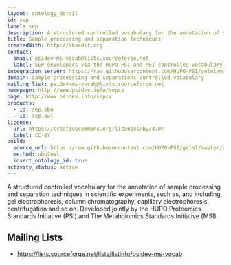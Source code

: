 ```yaml
---
layout: ontology_detail
id: sep
label: sep
description: A structured controlled vocabulary for the annotation of sample processing and separation techniques in scientific experiments.
title: Sample processing and separation techniques
createdWith: http://oboedit.org
contact:
  email: psidev-ms-vocab@lists.sourceforge.net
  label: SEP developers via the HUPO-PSI and MSI controlled vocabulary mailing list
integration_server: https://raw.githubusercontent.com/HUPO-PSI/gelml/master/CV
domain: Sample processsing and separations controlled vocabulary
mailing_list: psidev-ms-vocab@lists.sourceforge.net
homepage: http://www.psidev.info/sepcv
page: http://www.psidev.info/sepcv
products:
  - id: sep.obo
  - id: sep.owl
license:
  url: https://creativecommons.org/licenses/by/4.0/
  label: CC-BY
build:
  source_url: https://raw.githubusercontent.com/HUPO-PSI/gelml/master/CV/sep.obo
  method: obo2owl
  insert_ontology_id: true
activity_status: active
---
```


A structured controlled vocabulary for the annotation of sample processing and separation techniques in scientific experiments, such as, and including, gel electrophoresis, column chromatography, capillary electrophoresis, centrifugation and so on. Developed jointly by the HUPO Proteomics Standards Initiative (PSI) and The Metabolomics Standards Initiative (MSI).


## Mailing Lists

 * https://lists.sourceforge.net/lists/listinfo/psidev-ms-vocab
